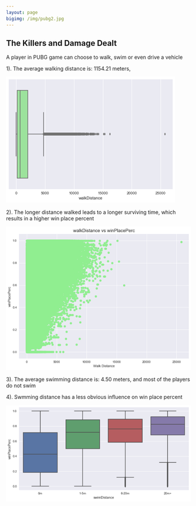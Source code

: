 ```yaml
---
layout: page
bigimg: /img/pubg2.jpg
---
```


## The Killers and Damage Dealt
A player in PUBG game can choose to walk, swim or even drive a vehicle

1). The average walking distance is: 1154.21 meters, 

![GW Data Science logo](/img/image_9.png)

2). The longer distance walked leads to a longer surviving time, which results in a higher win place percent

![GW Data Science logo](/img/image_10.png)


3). The average swimming distance is: 4.50 meters, and most of the players do not swim

4). Swmming distance has a less obvious influence on win place percent

![GW Data Science logo](/img/image_11.png)






